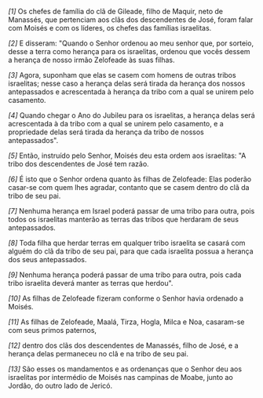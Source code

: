 *[1]* Os chefes de família do clã de Gileade, filho de Maquir, neto de Manassés, que pertenciam aos clãs dos descendentes de José, foram falar com Moisés e com os líderes, os chefes das famílias israelitas.

*[2]* E disseram: "Quando o Senhor ordenou ao meu senhor que, por sorteio, desse a terra como herança para os israelitas, ordenou que vocês dessem a herança de nosso irmão Zelofeade às suas filhas.

*[3]* Agora, suponham que elas se casem com homens de outras tribos israelitas; nesse caso a herança delas será tirada da herança dos nossos antepassados e acrescentada à herança da tribo com a qual se unirem pelo casamento.

*[4]* Quando chegar o Ano do Jubileu para os israelitas, a herança delas será acrescentada à da tribo com a qual se unirem pelo casamento, e a propriedade delas será tirada da herança da tribo de nossos antepassados".

*[5]* Então, instruído pelo Senhor, Moisés deu esta ordem aos israelitas: "A tribo dos descendentes de José tem razão.

*[6]* É isto que o Senhor ordena quanto às filhas de Zelofeade: Elas poderão casar-se com quem lhes agradar, contanto que se casem dentro do clã da tribo de seu pai.

*[7]* Nenhuma herança em Israel poderá passar de uma tribo para outra, pois todos os israelitas manterão as terras das tribos que herdaram de seus antepassados.

*[8]* Toda filha que herdar terras em qualquer tribo israelita se casará com alguém do clã da tribo de seu pai, para que cada israelita possua a herança dos seus antepassados.

*[9]* Nenhuma herança poderá passar de uma tribo para outra, pois cada tribo israelita deverá manter as terras que herdou".

*[10]* As filhas de Zelofeade fizeram conforme o Senhor havia ordenado a Moisés.

*[11]* As filhas de Zelofeade, Maalá, Tirza, Hogla, Milca e Noa, casaram-se com seus primos paternos,

*[12]* dentro dos clãs dos descendentes de Manassés, filho de José, e a herança delas permaneceu no clã e na tribo de seu pai.

*[13]* São esses os mandamentos e as ordenanças que o Senhor deu aos israelitas por intermédio de Moisés nas campinas de Moabe, junto ao Jordão, do outro lado de Jericó.

